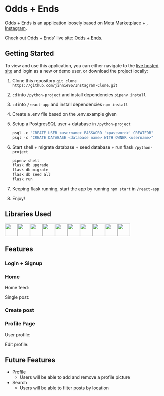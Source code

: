# Odds + Ends

Odds + Ends is an application loosely based on Meta Marketplace + , [Instagram](https://www.instagram.com/).

Check out Odds + Ends' live site: [Odds + Ends](https://odds-ends.herokuapp.com/login).


## Getting Started
To view and use this application, you can either navigate to the [live hosted site](https://flask-instagram-clone.herokuapp.com/) and login as a new or demo user, or download the project locally:
1. Clone this repository ```git clone https://github.com/jinnie96/Instagram-Clone.git```

2. ```cd``` into ```/python-project``` and install dependencies ```pipenv install```

3. ```cd``` into ```/react-app``` and install dependencies ```npm install```

4.  Create a .env file based on the .env.example given

5.  Setup a PostgresSQL user + database in ```/python-project```
    ```javascript
    psql -c "CREATE USER <username> PASSWORD '<password>' CREATEDB"
    psql -c "CREATE DATABASE <database name> WITH OWNER <username>"
    ```

6. Start shell + migrate database + seed database + run flask ```/python-project```
    ```javascript
    pipenv shell
    flask db upgrade
    flask db migrate
    flask db seed all
    flask run
    ```

6. Keeping flask running, start the app by running ```npm start``` in ```/react-app```

7. Enjoy!

## Libraries Used
<img  src="https://cdn.jsdelivr.net/gh/devicons/devicon/icons/javascript/javascript-original.svg" height=40/><img src="https://cdn.jsdelivr.net/gh/devicons/devicon/icons/python/python-original.svg" height=40/><img src="https://cdn.jsdelivr.net/gh/devicons/devicon/icons/react/react-original.svg" height=40/><img src="https://cdn.jsdelivr.net/gh/devicons/devicon/icons/redux/redux-original.svg" height=40/><img  src="https://cdn.jsdelivr.net/gh/devicons/devicon/icons/postgresql/postgresql-original.svg" height=40/><img src="https://cdn.jsdelivr.net/gh/devicons/devicon/icons/sqlalchemy/sqlalchemy-original.svg" height=40/><img  src="https://cdn.jsdelivr.net/gh/devicons/devicon/icons/css3/css3-original.svg" height=40/><img  src="https://cdn.jsdelivr.net/gh/devicons/devicon/icons/html5/html5-original.svg" height=40/><img src="https://cdn.jsdelivr.net/gh/devicons/devicon/icons/vscode/vscode-original.svg" height=40/><img  src="https://cdn.jsdelivr.net/gh/devicons/devicon/icons/git/git-original.svg" height=40/>

## Features
### Login + Signup
<!-- ![login](./Images/ReadMePhotos/6-login.png)
![signup](./Images/ReadMePhotos/7-signup.png) -->

### Home
Home feed:
<!-- ![home feed](./Images/ReadMePhotos/1-homefeed.png) -->
Single post:
<!-- ![single post](./Images/ReadMePhotos/2-singlepost.png) -->

### Create post
<!-- ![create post](./Images/ReadMePhotos/3-createpost.png) -->

### Profile Page
User profile:
<!-- ![user profile](./Images/ReadMePhotos/4-viewprofile.png) -->
Edit profile:
<!-- ![edit profile](./Images/ReadMePhotos/5-editprofile.png) -->

## Future Features
- Profile
   - Users will be able to add and remove a profile picture
- Search
    - Users will be able to filter posts by location
